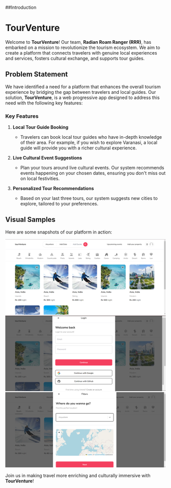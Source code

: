 ##Introduction

# TourVenture

Welcome to **TourVenture**! Our team, **Radian Roam Ranger (RRR)**, has embarked on a mission to revolutionize the tourism ecosystem. We aim to create a platform that connects travelers with genuine local experiences and services, fosters cultural exchange, and supports tour guides.

## Problem Statement

We have identified a need for a platform that enhances the overall tourism experience by bridging the gap between travelers and local guides. Our solution, **TourVenture**, is a web progressive app designed to address this need with the following key features:

### Key Features

1. **Local Tour Guide Booking**
    - Travelers can book local tour guides who have in-depth knowledge of their area. For example, if you wish to explore Varanasi, a local guide will provide you with a richer cultural experience.

2. **Live Cultural Event Suggestions**
    - Plan your tours around live cultural events. Our system recommends events happening on your chosen dates, ensuring you don't miss out on local festivities.

3. **Personalized Tour Recommendations**
    - Based on your last three tours, our system suggests new cities to explore, tailored to your preferences.

## Visual Samples

Here are some snapshots of our platform in action:

![TourVenture Sample 1](sample/1.png)
![TourVenture Sample 2](sample/2.png)
![TourVenture Sample 3](sample/3.png)

Join us in making travel more enriching and culturally immersive with **TourVenture**!

